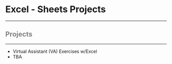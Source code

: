 # Excel - Sheets Projects



---

## <span style="color:grey"> Projects </span>
---

* Virtual Assistant (VA) Exercises w/Excel
* TBA

<br>




















